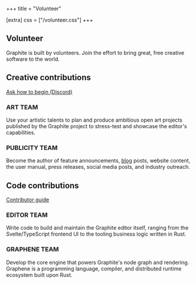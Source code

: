 +++
title = "Volunteer"

[extra]
css = ["/volunteer.css"]
+++

<section class="section-row">
<div class="section">

# Volunteer

Graphite is built by volunteers. Join the effort to bring great, free creative software to the world.

</div>
</section>

<section class="section-row">

<div class="diptych">

<div class="section creative-contributions">

## Creative contributions

<a href="https://discord.graphite.rs" class="button arrow">Ask how to begin (Discord)</a>

<div class="info-box">

### ART TEAM

Use your artistic talents to plan and produce ambitious open art projects published by the Graphite project to stress-test and showcase the editor's capabilities.

</div>
<div class="info-box">

### PUBLICITY TEAM

Become the author of feature announcements, [blog](/blog) posts, website content, the user manual, press releases, social media posts, and industry outreach.
<!-- Become the author of feature announcements, [blog](/blog) posts, website content, the [user manual](/learn), press releases, social media posts, and industry outreach. -->

</div>

</div>
<div class="section code-contributions">

## Code contributions

<a href="/volunteer/guide" class="button arrow">Contributor guide</a>

<div class="info-box">

### EDITOR TEAM

Write code to build and maintain the Graphite editor itself, ranging from the Svelte/TypeScript frontend UI to the tooling business logic written in Rust.

</div>
<div class="info-box">

### GRAPHENE TEAM

Develop the core engine that powers Graphite's node graph and rendering. Graphene is a programming language, compiler, and distributed runtime ecosystem built upon Rust.

</div>

</div>

</div>

</section>
